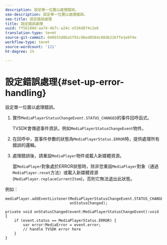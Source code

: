 ```yaml
---
description: 設定單一位置以處理錯誤。
seo-description: 設定單一位置以處理錯誤。
seo-title: 設定錯誤處理
title: 設定錯誤處理
uuid: ff56180d-aa74-4b7c-a24c-e536d874c2e6
translation-type: tm+mt
source-git-commit: 040655d8ba5f91c98ed0584c08db226ffe1e0f4e
workflow-type: tm+mt
source-wordcount: '111'
ht-degree: 1%

---
```



# 設定錯誤處理{#set-up-error-handling}

設定單一位置以處理錯誤。

1. 實作`MediaPlayerStatusChangeEvent.STATUS_CHANGED`的事件回呼函式。

   TVSDK會傳遞事件資訊，例如`MediaPlayerStatusChangeEvent`物件。
1. 在回呼中，當事件參數的狀態為`MediaPlayerStatus.ERROR`時，提供處理所有錯誤的邏輯。
1. 處理錯誤後，請重設`MediaPlayer`物件或載入新媒體資源。

   當`MediaPlayer`對象處於ERROR狀態時，除非您重設`MediaPlayer`對象（通過`MediaPlayer.reset`方法）或載入新媒體資源(`MediaPlayer.replaceCurrentItem`)，否則它無法退出此狀態。

<!--<a id="example_49FF225E92EA494AA06B2E5F26101F4C"></a>-->

例如：

```
mediaPlayer.addEventListener(MediaPlayerStatusChangeEvent.STATUS_CHANGED,  
                             onStatusChanged); 
 
private void onStatusChanged(event:MediaPlayerStatusChangeEvent):void { 
    if (event.status == MediaPlayerStatus.ERROR) { 
        var error:MediaError = event.error; 
        // handle TVSDK error here 
    } 
} 
```

